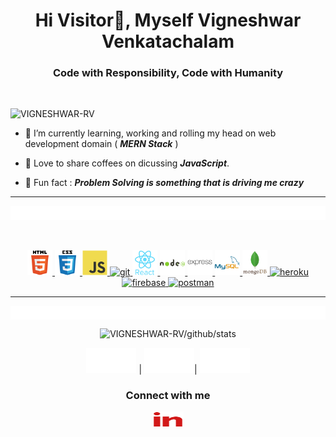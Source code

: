 


<h1 align="center">Hi Visitor👋, Myself <b>Vigneshwar Venkatachalam </b>
<!-- <img src="./blobs/Name.svg" alt="RV" width="40" height="40"><img> -->
 </h1>

<h3 align="center">Code with Responsibility, Code with Humanity</h3>

<br />

 <p align="left">
 <img src="https://komarev.com/ghpvc/?username=VIGNESHWAR-RV&label=Vistiors+Count& color=ff0000&style=plastic" alt="VIGNESHWAR-RV">
 </img> 
 </p>
 

- 🌱 I’m currently learning, working and rolling my head on web development domain ( <i>**MERN Stack**</i> )
 
- 💬 Love to share coffees on dicussing <i>**JavaScript**</i>.

- 🧔 Fun fact : <i>**Problem Solving is something that is driving me crazy**</i>

<hr />

<img src="./blobs/toolsHeading.svg"></img>

<br/>

<p align="center">
  <a href="https://www.w3.org/html/" target="_blank" rel="noreferrer"> <img src="https://raw.githubusercontent.com/devicons/devicon/master/icons/html5/html5-original-wordmark.svg" alt="html5" width="40" height="40"/> </a> <a href="https://www.w3schools.com/css/" target="_blank" rel="noreferrer"> <img src="https://raw.githubusercontent.com/devicons/devicon/master/icons/css3/css3-original-wordmark.svg" alt="css3" width="40" height="40"/> </a> <a href="https://developer.mozilla.org/en-US/docs/Web/JavaScript" target="_blank" rel="noreferrer"> <img src="https://raw.githubusercontent.com/devicons/devicon/master/icons/javascript/javascript-original.svg" alt="javascript" width="40" height="40"/> </a>  <a href="https://git-scm.com/" target="_blank" rel="noreferrer"> <img src="https://www.vectorlogo.zone/logos/git-scm/git-scm-icon.svg" alt="git" width="40" height="40"/> </a>  <a href="https://reactjs.org/" target="_blank" rel="noreferrer"> <img src="https://raw.githubusercontent.com/devicons/devicon/master/icons/react/react-original-wordmark.svg" alt="react" width="40" height="40"/> </a> <a href="https://nodejs.org" target="_blank" rel="noreferrer"> <img src="https://raw.githubusercontent.com/devicons/devicon/master/icons/nodejs/nodejs-original-wordmark.svg" alt="nodejs" width="40" height="40"/> </a> <a href="https://expressjs.com" target="_blank" rel="noreferrer" > <img src="https://raw.githubusercontent.com/devicons/devicon/master/icons/express/express-original-wordmark.svg" alt="express" width="40" height="40" /> </a> <a href="https://www.mysql.com/" target="_blank" rel="noreferrer"> <img src="https://raw.githubusercontent.com/devicons/devicon/master/icons/mysql/mysql-original-wordmark.svg" alt="mysql" width="40" height="40"/> </a> <a href="https://www.mongodb.com/" target="_blank" rel="noreferrer"> <img src="https://raw.githubusercontent.com/devicons/devicon/master/icons/mongodb/mongodb-original-wordmark.svg" alt="mongodb" width="40" height="40"/> </a> <a href="https://heroku.com" target="_blank" rel="noreferrer"> <img src="https://www.vectorlogo.zone/logos/heroku/heroku-icon.svg" alt="heroku" width="40" height="40"/> </a>  <a href="https://firebase.google.com/" target="_blank" rel="noreferrer"> <img src="https://www.vectorlogo.zone/logos/firebase/firebase-icon.svg" alt="firebase" width="40" height="40"/> </a>  <a href="https://postman.com" target="_blank" rel="noreferrer"> <img src="https://www.vectorlogo.zone/logos/getpostman/getpostman-icon.svg" alt="postman" width="40" height="40"/> </a>

</p>

<hr />


<img align="center" src="./blobs/GithubHeading.svg"></img>

<p align="center">
<img src="https://github-readme-streak-stats.herokuapp.com?user=VIGNESHWAR-RV&theme=blood&hide_border=true&date_format=M%20j%5B%2C%20Y%5D&fire=FF0000&background=#000000&ring=FF0000&stroke=FF0000&sideLabels=FF0000&dates=FFFFFF&currStreakLabel=FF0000&currStreakNum=FFFFFF&sideNums=FFFFFF" alt="VIGNESHWAR-RV/github/stats">

</img>
</p>


<p align="center">
	<a href="vigneshwarrv666@gmail.com" target="_blank" align="center"><img src="./blobs/sendEmail.svg" width="80" height="40" alt="Send Email"></img></a> |
	<a href="https://vigneshwar-rv.netlify.app/"target="_blank" align="center"><img src="./blobs/Portfolio.svg"  width="80" height="40" alt="Portfolio"></img></a>|
	<a href="https://drive.google.com/file/d/1UHt2Bp_lMljtQANURsE7hcfIpyfqChni/view?usp=sharing"  target="_blank" align="center"><img src="./blobs/Resume.svg" width="80" height="40" alt="Resume"></img></a>
	
</p>
<h3 align="center">Connect with me</h3>
<p align="center">
<a href="https://linkedin.com/in/https://www.linkedin.com/in/vigneshwar-rv/" target="blank"><img align="center" src="./blobs/linked-in-alt.svg" alt="https://www.linkedin.com/in/vigneshwar-rv/" height="25" width="50" /></a>
</p>


<br />

